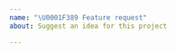 ```yaml
---
name: "\U0001F389 Feature request"
about: Suggest an idea for this project

---
```


<!--
Please explain your use case precisely, and if possible provide an example snippet.

Thanks, happy hakking!
-->
